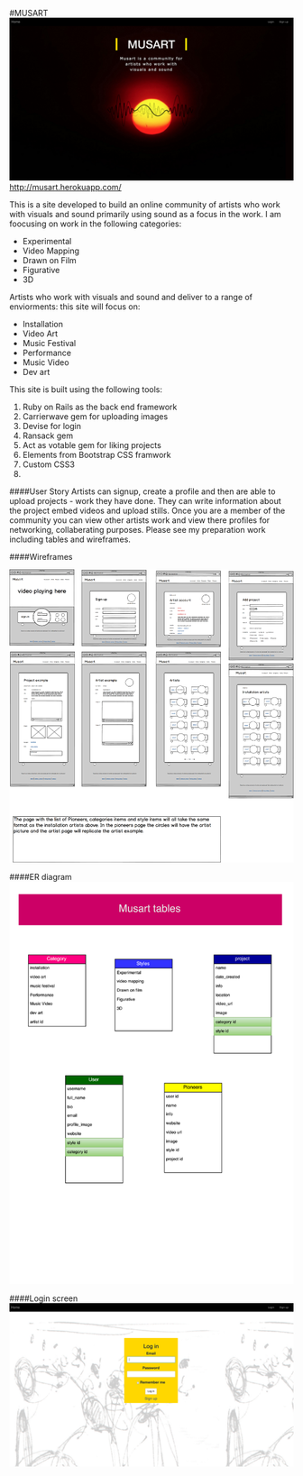 #MUSART
![image](https://github.com/enerjay/WDI_project2/blob/master/images/screen.png)
http://musart.herokuapp.com/

This is a site developed to build an online community of artists who work with visuals and sound primarily using sound as a focus in the work. I am foocusing on work in the following categories:

- Experimental
- Video Mapping
- Drawn on Film
- Figurative
- 3D

Artists who work with visuals and sound and deliver to a range of enviorments: 
this site will focus on:

- Installation
- Video Art
- Music Festival
- Performance
- Music Video
- Dev art

This site is built using the following tools:

1. Ruby on Rails as the back end framework
2. Carrierwave gem for uploading images
3. Devise for login
3. Ransack gem
4. Act as votable gem for liking projects
5. Elements from Bootstrap CSS framwork
6. Custom CSS3
7. 

####User Story
Artists can signup, create a profile and then are able to upload projects - work they have done. They can write information about the project embed videos and upload stills. Once you are a member of the community you can view other artists work and view there profiles for networking, collaberating purposes. Please see my preparation work including tables and wireframes.

####Wireframes

![image](https://github.com/enerjay/WDI_project2/blob/master/images/Musart_wrieframes.png)


####ER diagram
![image](https://github.com/enerjay/WDI_project2/blob/master/wireframes_er_diagram/Musart_ER.png)

####Login screen
![image](https://github.com/enerjay/WDI_project2/blob/master/images/login.png)









 












